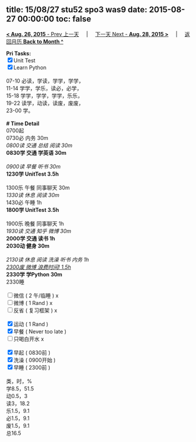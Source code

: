 title: 15/08/27 stu52 spo3 was9
date: 2015-08-27 00:00:00
toc: false
---
[**< Aug. 26, 2015** - Prev 上一天](/lifelogs/2015/08/d26.html) &nbsp; &nbsp; | &nbsp; &nbsp; [下一天 Next - **Aug. 28, 2015 >**](/lifelogs/2015/08/d28.html) &nbsp; &nbsp; |  &nbsp; &nbsp; [返回月历 **Back to Month ^**](/lifelogs/2015/08/index.html)
<br/><div><strong>Pri Tasks:</strong></div><div><div><input checked="true" type="checkbox"/>Unit Test</div></div><div><input checked="true" type="checkbox"/>Learn Python</div><div><br/></div><div>07-10 必读，学读，学学，学学，</div><div>11-14 学学，学乐，读必，必学，</div><div>15-18 学学，学学，学学，乐乐，</div><div>19-22 读学，动读，读废，废废，</div><div>23-00 学。</div><div><br/></div><div><b># Time Detail</b></div><div>0700起</div><div>0730必 内务 30m</div><div><i>0800读 交通 总结 阅读 30m</i></div><div><b>0830学 交通 学英语 30m</b></div><div><b><br/></b></div><div><i>0900读 早餐 听书 30m</i></div><div><strong>1230学 UnitTest 3.5h</strong></div><div><br clear="none"/></div><div>1300乐 午餐 同事聊天 30m</div><div><i>1330读 休息 阅读 30m</i></div><div>1430必 午睡 1h</div><div><strong>1800学 UnitTest 3</strong><strong>.5h</strong></div><div><br/></div><div>1900乐 晚餐 同事聊天 1h</div><div><i>1930读 交通 知乎 微博 30m</i></div><div><b>2000学 交通 读书 1h</b></div><div><b>2030动 健身 30m</b></div><div><b><br/></b></div><div><i>2130读 休息 阅读 洗澡 听书 内务 1h</i></div><div><u><i>2300废 微博 浪费时间! 1.5h</i></u></div><div><b>2330学 学Python 30m</b></div><div>2330睡</div><div><br/></div><div><input type="checkbox"/>微信 ( 2 午/临睡 ) x</div><div><input type="checkbox"/>微博 ( 1 Rand ) x</div><div><input type="checkbox"/>反省 ( 复习框架 ) x</div><div><br/></div><div><div><input checked="true" type="checkbox"/>运动 ( 1 Rand ) </div><div><input checked="true" type="checkbox"/>早餐 ( Never too late ) </div></div><div><input type="checkbox"/>只喝白开水 x</div><div><br/></div><div><input checked="true" type="checkbox"/>早起 ( 0830前 ) </div><div><input checked="true" type="checkbox"/>洗澡 ( 0900开始 ) <br/></div><div><input checked="true" type="checkbox"/>早睡 ( 2300前 ) </div><div><br clear="none"/></div><div>类，时，%<br clear="none"/>学8.5，51.5<br clear="none"/>动0.5，3<br clear="none"/>读3，18.2<br clear="none"/>乐1.5，9.1<br clear="none"/>必1.5，9.1<br clear="none"/>废1.5，9.1<br clear="none"/>总16.5</div>